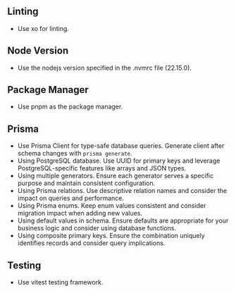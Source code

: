 <!-- PSST-AI-INSTRUCTIONS-START -->
## Linting

- Use xo for linting.

## Node Version

- Use the nodejs version specified in the .nvmrc file (22.15.0).

## Package Manager

- Use pnpm as the package manager.

## Prisma

- Use Prisma Client for type-safe database queries. Generate client after schema changes with `prisma generate`.
- Using PostgreSQL database. Use UUID for primary keys and leverage PostgreSQL-specific features like arrays and JSON types.
- Using multiple generators. Ensure each generator serves a specific purpose and maintain consistent configuration.
- Using Prisma relations. Use descriptive relation names and consider the impact on queries and performance.
- Using Prisma enums. Keep enum values consistent and consider migration impact when adding new values.
- Using default values in schema. Ensure defaults are appropriate for your business logic and consider using database functions.
- Using composite primary keys. Ensure the combination uniquely identifies records and consider query implications.

## Testing

- Use vitest testing framework.
<!-- PSST-AI-INSTRUCTIONS-END -->